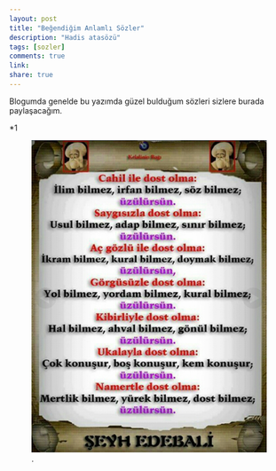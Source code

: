 ```yaml
---
layout: post
title: "Beğendiğim Anlamlı Sözler"
description: "Hadis atasözü"
tags: [sozler]
comments: true
link:   
share: true
---
```


Blogumda   genelde bu yazımda güzel bulduğum sözleri sizlere burada paylaşacağım.

*1
<figure >
	<img src="/images/sozler/soz1.png" alt="">
	<figcaption>.</figcaption>
</figure>